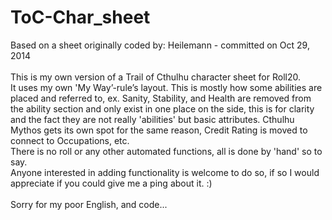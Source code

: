 # ToC-Char_sheet
Based on a sheet originally coded by: Heilemann - committed on Oct 29, 2014 <br><br>
This is my own version of a Trail of Cthulhu character sheet for Roll20.<br>
It uses my own 'My Way’-rule’s layout. This is mostly how some abilities are placed and referred to, ex. Sanity, Stability, and Health are removed from the ability section and only exist in one place on the side, this is for clarity and the fact they are not really 'abilities' but basic attributes. Cthulhu Mythos gets its own spot for the same reason, Credit Rating is moved to connect to Occupations, etc.<br>
There is no roll or any other automated functions, all is done by 'hand' so to say.<br>
Anyone interested in adding functionality is welcome to do so, if so I would appreciate if you could give me a ping about it. :)<br><br>
Sorry for my poor English, and code...
